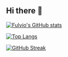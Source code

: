## Hi there 👋

<!--
**play-station/play-station** is a ✨ _special_ ✨ repository because its `README.md` (this file) appears on your GitHub profile.

Here are some ideas to get you started:

- 🔭 I’m currently working on ...
- 🌱 I’m currently learning ...
- 👯 I’m looking to collaborate on ...
- 🤔 I’m looking for help with ...
- 💬 Ask me about ...
- 📫 How to reach me: ...
- 😄 Pronouns: ...
- ⚡ Fun fact: ...
-->

[![Fulvio's GitHub stats](https://github-readme-stats.vercel.app/api?username=play-station&show_icons=true&theme=radical&show=reviews,discussions_started,discussions_answered,prs_merged,prs_merged_percentage)](https://github.com/play-station/github-readme-stats)

[![Top Langs](https://github-readme-stats.vercel.app/api/top-langs/?username=play-station)](https://github.com/play-station/github-readme-stats)


[![GitHub Streak](https://streak-stats.demolab.com/?user=play-station&currStreakNum=2FD3EB&fire=pink&sideLabels=F00&date_format=[Y.]n.j)](https://git.io/streak-stats)
